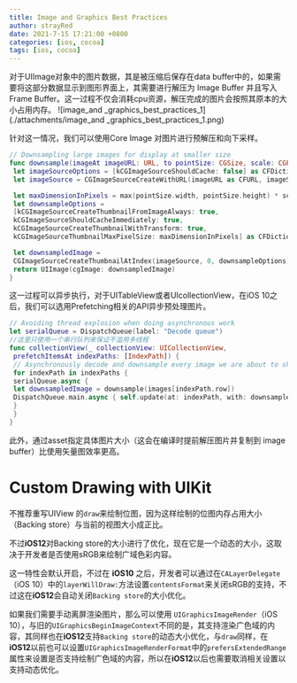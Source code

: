 ```yaml
---
title: Image and Graphics Best Practices
author: strayRed
date: 2021-7-15 17:21:00 +0800
categories: [ios, cocoa]
tags: [ios, cocoa]
---
```


对于UIImage对象中的图片数据，其是被压缩后保存在data buffer中的，如果需要将这部分数据显示到图形界面上，其需要进行解压为 Image Buffer 并且写入Frame Buffer。这一过程不仅会消耗cpu资源，解压完成的图片会按照其原本的大小占用内存。
![image_and _graphics_best_practices_1](./attachments/image_and _graphics_best_practices_1.png)

针对这一情况，我们可以使用Core Image 对图片进行预解压和向下采样。

```Swift
// Downsampling large images for display at smaller size
func downsample(imageAt imageURL: URL, to pointSize: CGSize, scale: CGFloat) -> UIImage {
 let imageSourceOptions = [kCGImageSourceShouldCache: false] as CFDictionary
 let imageSource = CGImageSourceCreateWithURL(imageURL as CFURL, imageSourceOptions)!

 let maxDimensionInPixels = max(pointSize.width, pointSize.height) * scale
 let downsampleOptions =
 [kCGImageSourceCreateThumbnailFromImageAlways: true,
 kCGImageSourceShouldCacheImmediately: true,
 kCGImageSourceCreateThumbnailWithTransform: true,
 kCGImageSourceThumbnailMaxPixelSize: maxDimensionInPixels] as CFDictionary

 let downsampledImage =
 CGImageSourceCreateThumbnailAtIndex(imageSource, 0, downsampleOptions)!
 return UIImage(cgImage: downsampledImage)
}
```

这一过程可以异步执行，对于UITableView或者UIcollectionView，在iOS 10之后，我们可以选用Prefetching相关的API异步预处理图片。

```Swift
// Avoiding thread explosion when doing asynchronous work
let serialQueue = DispatchQueue(label: "Decode queue")
//这里只使用一个串行队列来保证不滥用多线程
func collectionView(_ collectionView: UICollectionView,
 prefetchItemsAt indexPaths: [IndexPath]) {
 // Asynchronously decode and downsample every image we are about to show
 for indexPath in indexPaths {
 serialQueue.async {
 let downsampledImage = downsample(images[indexPath.row])
 DispatchQueue.main.async { self.update(at: indexPath, with: downsampledImage) }
 }
 }
}
```

此外，通过asset指定具体图片大小（这会在编译时提前解压图片并复制到 image buffer）比使用矢量图效率更高。

# Custom Drawing with UIKit

不推荐重写UIView 的`draw`来绘制位图，因为这样绘制的位图内存占用大小（Backing store）与当前的视图大小成正比。

不过**iOS12**对Backing store的大小进行了优化，现在它是一个动态的大小，这取决于开发者是否使用sRGB来绘制广域色彩内容。

这一特性会默认开启，不过在 **iOS10** 之后，开发者可以通过在`CALayerDelegate`（iOS 10）中的`layerWillDraw:`方法设置`contentsFormat`来关闭sRGB的支持，不过这在**iOS12**会自动关闭`Backing store`的大小优化。

如果我们需要手动离屏渲染图片，那么可以使用 `UIGraphicsImageRender`（iOS 10），与旧的`UIGraphicsBeginImageContext`不同的是，其支持渲染广色域的内容，其同样也在**iOS12**支持`Backing store`的动态大小优化，与`draw`同样，在**iOS12**以前也可以设置`UIGraphicsImageRenderFormat`中的`prefersExtendedRange`属性来设置是否支持绘制广色域的内容，所以在**iOS12**以后也需要取消相关设置以支持动态优化。